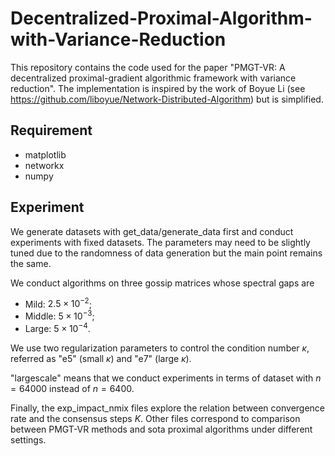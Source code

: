 # Decentralized-Proximal-Algorithm-with-Variance-Reduction
This repository contains the code used for the paper "PMGT-VR: A decentralized proximal-gradient algorithmic framework with variance reduction". The implementation is inspired by the work of Boyue Li (see https://github.com/liboyue/Network-Distributed-Algorithm) but is simplified. 

## Requirement 
- matplotlib
- networkx
- numpy

## Experiment
We generate datasets with get_data/generate_data first and conduct experiments with fixed datasets. The parameters may need to be slightly tuned due to the randomness of data generation but the main point remains the same. 

We conduct algorithms on three gossip matrices whose spectral gaps are 
- Mild: $2.5 \times 10^{-2}$;
- Middle: $5 \times 10^{-3}$;
- Large: $5 \times 10^{-4}$.

We use two regularization parameters to control the condition number $\kappa$, referred as "e5" (small $\kappa$) and "e7" (large $\kappa$).

"largescale" means that we conduct experiments in terms of dataset with $n=64000$ instead of $n=6400$.

Finally, the exp_impact_nmix files explore the relation between convergence rate and the consensus steps $K$. Other files correspond to comparison between PMGT-VR methods and sota proximal algorithms under different settings.
